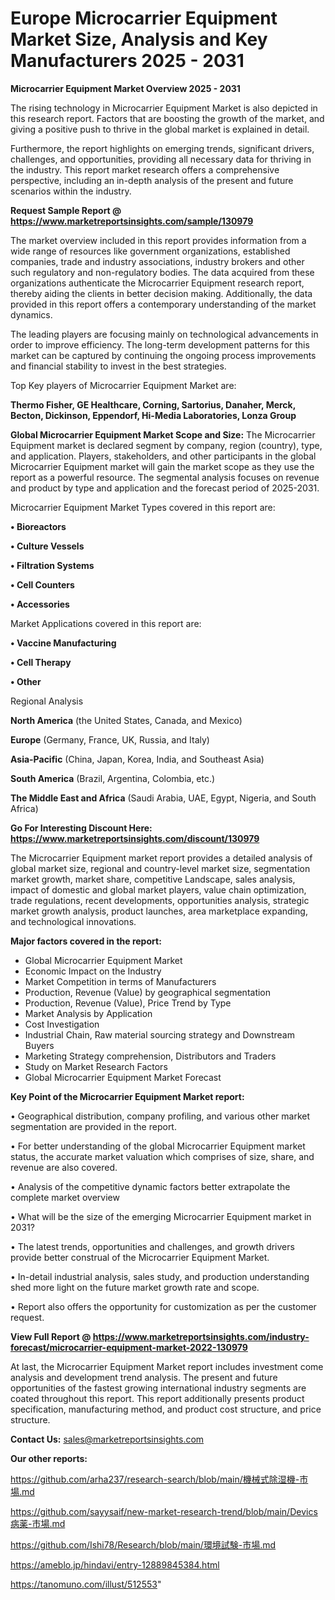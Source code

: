 # Europe Microcarrier Equipment Market Size, Analysis and Key Manufacturers 2025 - 2031

<Strong> Microcarrier Equipment Market Overview 2025 - 2031</strong>

The rising technology in Microcarrier Equipment Market is also depicted in this research report. Factors that are boosting the growth of the market, and giving a positive push to thrive in the global market is explained in detail.

Furthermore, the report highlights on emerging trends, significant drivers, challenges, and opportunities, providing all necessary data for thriving in the industry. This report market research offers a comprehensive perspective, including an in-depth analysis of the present and future scenarios within the industry.

<strong>Request Sample Report @ <a href=https://www.marketreportsinsights.com/sample/130979>https://www.marketreportsinsights.com/sample/130979</a></strong>

The market overview included in this report provides information from a wide range of resources like government organizations, established companies, trade and industry associations, industry brokers and other such regulatory and non-regulatory bodies. The data acquired from these organizations authenticate the Microcarrier Equipment research report, thereby aiding the clients in better decision making. Additionally, the data provided in this report offers a contemporary understanding of the market dynamics.

The leading players are focusing mainly on technological advancements in order to improve efficiency. The long-term development patterns for this market can be captured by continuing the ongoing process improvements and financial stability to invest in the best strategies.

Top Key players of Microcarrier Equipment Market are:

<strong>Thermo Fisher, GE Healthcare, Corning, Sartorius, Danaher, Merck, Becton, Dickinson, Eppendorf, Hi-Media Laboratories, Lonza Group</strong>

<strong><b>Global Microcarrier Equipment Market Scope and Size:</b></strong>
The Microcarrier Equipment market is declared segment by company, region (country), type, and application. Players, stakeholders, and other participants in the global Microcarrier Equipment market will gain the market scope as they use the report as a powerful resource. The segmental analysis focuses on revenue and product by type and application and the forecast period of 2025-2031.

Microcarrier Equipment Market Types covered in this report are:

<strong>• Bioreactors

• Culture Vessels

• Filtration Systems

• Cell Counters

• Accessories</strong>

Market Applications covered in this report are:

<strong>• Vaccine Manufacturing

• Cell Therapy

• Other</strong> 

Regional Analysis

<strong>North America</strong> (the United States, Canada, and Mexico)

<strong>Europe</strong> (Germany, France, UK, Russia, and Italy)

<strong>Asia-Pacific</strong> (China, Japan, Korea, India, and Southeast Asia)

<strong>South America</strong> (Brazil, Argentina, Colombia, etc.)

<strong>The Middle East and Africa</strong> (Saudi Arabia, UAE, Egypt, Nigeria, and South Africa)

<strong>Go For Interesting Discount Here: <a href=https://www.marketreportsinsights.com/discount/130979>https://www.marketreportsinsights.com/discount/130979</a></strong>

The Microcarrier Equipment market report provides a detailed analysis of global market size, regional and country-level market size, segmentation market growth, market share, competitive Landscape, sales analysis, impact of domestic and global market players, value chain optimization, trade regulations, recent developments, opportunities analysis, strategic market growth analysis, product launches, area marketplace expanding, and technological innovations.

<strong><b>Major factors covered in the report:</b></strong>
<ul>
  <li>Global Microcarrier Equipment Market </li>
  <li>Economic Impact on the Industry</li>
  <li>Market Competition in terms of Manufacturers</li>
  <li>Production, Revenue (Value) by geographical segmentation</li>
  <li>Production, Revenue (Value), Price Trend by Type</li>
  <li>Market Analysis by Application</li>
  <li>Cost Investigation</li>
  <li>Industrial Chain, Raw material sourcing strategy and Downstream Buyers</li>
  <li>Marketing Strategy comprehension, Distributors and Traders</li>
  <li>Study on Market Research Factors</li>
  <li>Global Microcarrier Equipment Market Forecast</li>
</ul>

<strong><b>Key Point of the Microcarrier Equipment Market report:</b></strong>

• Geographical distribution, company profiling, and various other market segmentation are provided in the report.

• For better understanding of the global Microcarrier Equipment market status, the accurate market valuation which comprises of size, share, and revenue are also covered.

• Analysis of the competitive dynamic factors better extrapolate the complete market overview

• What will be the size of the emerging Microcarrier Equipment market in 2031?

• The latest trends, opportunities and challenges, and growth drivers provide better construal of the Microcarrier Equipment Market.

• In-detail industrial analysis, sales study, and production understanding shed more light on the future market growth rate and scope.

• Report also offers the opportunity for customization as per the customer request.

<strong><b>View Full Report @ <a href=https://www.marketreportsinsights.com/industry-forecast/microcarrier-equipment-market-2022-130979>https://www.marketreportsinsights.com/industry-forecast/microcarrier-equipment-market-2022-130979</a></b></strong>


At last, the Microcarrier Equipment Market report includes investment come analysis and development trend analysis. The present and future opportunities of the fastest growing international industry segments are coated throughout this report. This report additionally presents product specification, manufacturing method, and product cost structure, and price structure.

<strong>Contact Us:</strong>
sales@marketreportsinsights.com

<strong>Our other reports:</strong>

<a href=https://github.com/arha237/research-search/blob/main/機械式除湿機-市場.md>https://github.com/arha237/research-search/blob/main/機械式除湿機-市場.md</a>

<a href=https://github.com/sayysaif/new-market-research-trend/blob/main/Devics病薬-市場.md>https://github.com/sayysaif/new-market-research-trend/blob/main/Devics病薬-市場.md</a>

<a href=https://github.com/Ishi78/Research/blob/main/環境試験-市場.md>https://github.com/Ishi78/Research/blob/main/環境試験-市場.md</a>

<a href=https://ameblo.jp/hindavi/entry-12889845384.html>https://ameblo.jp/hindavi/entry-12889845384.html</a>

<a href=https://tanomuno.com/illust/512553>https://tanomuno.com/illust/512553</a>"
